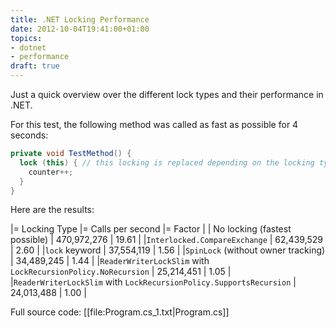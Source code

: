 ```yaml
---
title: .NET Locking Performance
date: 2012-10-04T19:41:00+01:00
topics:
- dotnet
- performance
draft: true
---
```


Just a quick overview over the different lock types and their performance in .NET.

For this test, the following method was called as fast as possible for 4 seconds:

```c#
private void TestMethod() {
  lock (this) { // this locking is replaced depending on the locking type
    counter++;
  }
}
```

Here are the results:

|= Locking Type |= Calls per second |= Factor |
| No locking (fastest possible)        | 470,972,276 | 19.61 |
|`Interlocked.CompareExchange`       | 62,439,529 | 2.60 |
|`lock` keyword                      | 37,554,119 | 1.56 |
|`SpinLock` (without owner tracking) | 34,489,245 | 1.44 |
|`ReaderWriterLockSlim` with `LockRecursionPolicy.NoRecursion` | 25,214,451 | 1.05 |
|`ReaderWriterLockSlim` with `LockRecursionPolicy.SupportsRecursion` | 24,013,488 | 1.00 |

Full source code: [[file:Program.cs_1.txt|Program.cs]]
